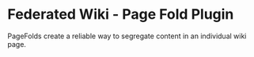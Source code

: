 # Federated Wiki - Page Fold Plugin

PageFolds create a reliable way to segregate content in an individual wiki page.

